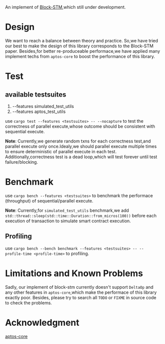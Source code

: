 An implement of [Block-STM](http://arxiv.org/abs/2203.06871),which still under development.

# Design
We want to reach a balance between theory and practice.
So,we have tried our best to make the design of this library corresponds to the Block-STM paper.
Besides,for better re-produceable performace,we have applied many implement techs from `aptos-core` to boost the performance of this library.

# Test

## available testsuites

1. --features simulated_test_utils
2. --features aptos_test_utils

use `cargo test --features <testsuites> -- --nocapture` to test the correctness of parallel execute,whose outcome should be consistent with sequential execute.

**Note**:
Currently,we generate random txns for each correctness test,and parallel execute only once.Idealy,we should parallel execute multiple times to ensure deterministic of parallel execute in each test.
Additionally,correctness test is a dead loop,which will test forever until test failure/blocking.

# Benchmark
use `cargo bench --features <testsuites>` to benchmark the performace (throughput) of sequential/parallel execute.

**Note**:
Currently,for `simulated_test_utils` benchmark,we add
`std::thread::sleep(std::time::Duration::from_micros(100))`
before each execution of transaction to simulate smart contract execution.

## Profiling
use `cargo bench --bench benchmark --features <testsuites> -- --profile-time <profile-time>` to profiling.

# Limitations and Known Problems
Sadly, our implement of block-stm currently doesn't support `DeltaOp` and any other features in `aptos-core`,which make the performace of this library exactly poor.
Besides, please try to search all `TODO` or `FIXME` in source code to check the problems.

# Acknowledgment
[aptos-core](https://github.com/aptos-labs/aptos-core)